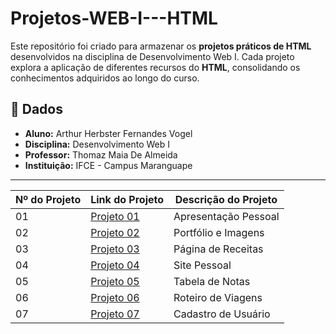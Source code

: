 # Projetos-WEB-I---HTML

Este repositório foi criado para armazenar os **projetos práticos de HTML** desenvolvidos na disciplina de Desenvolvimento Web I. Cada projeto explora a aplicação de diferentes recursos do **HTML**, consolidando os conhecimentos adquiridos ao longo do curso.

## 📌 Dados
- **Aluno:** Arthur Herbster Fernandes Vogel  
- **Disciplina:** Desenvolvimento Web I  
- **Professor:** Thomaz Maia De Almeida  
- **Instituição:** IFCE - Campus Maranguape  

---

| Nº do Projeto | Link do Projeto                                                                                                  | Descrição do Projeto            |
| ------------- | ---------------------------------------------------------------------------------------------------------------- | -------------------------------- |
| 01            |[Projeto 01](https://herbsterdev.github.io/Apresentacao-Pessoal-WEB-I---HTML/)                                               | Apresentação Pessoal             |
| 02            |[Projeto 02](https://herbsterdev.github.io/Portfolio-Imagens-WEB-I---HTML/)                                               | Portfólio e Imagens              |
| 03            |[Projeto 03](https://herbsterdev.github.io/Pagina-Receitas-WEB-I---HTML/)                                               | Página de Receitas               |
| 04            |[Projeto 04](https://herbsterdev.github.io/Site-Pessoal-WEB-I---HTML/)                                               | Site Pessoal                     |
| 05            |[Projeto 05](https://herbsterdev.github.io/Tabela-Notas-WEB-I---HTML/)                                               | Tabela de Notas                  |
| 06            |[Projeto 06](https://herbsterdev.github.io/Roteiro-Viagens-WEB-I---HTML/)                                               | Roteiro de Viagens               |
| 07            |[Projeto 07](https://herbsterdev.github.io/Cadastro-Usuario-WEB-I---HTML/)                                               | Cadastro de Usuário              |
